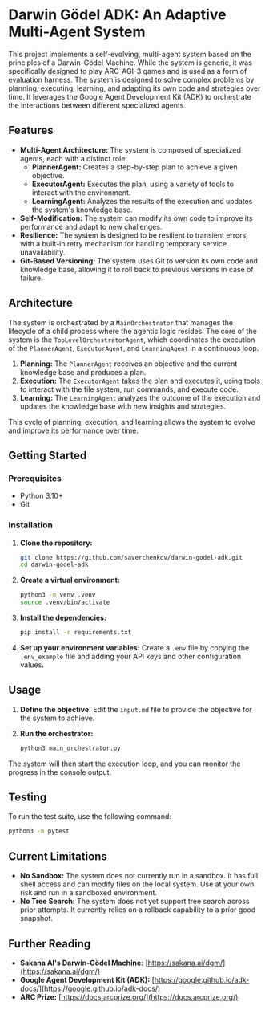 # Darwin Gödel ADK: An Adaptive Multi-Agent System

This project implements a self-evolving, multi-agent system based on the principles of a Darwin-Gödel Machine. While the system is generic, it was specifically designed to play ARC-AGI-3 games and is used as a form of evaluation harness. The system is designed to solve complex problems by planning, executing, learning, and adapting its own code and strategies over time. It leverages the Google Agent Development Kit (ADK) to orchestrate the interactions between different specialized agents.

## Features

*   **Multi-Agent Architecture:** The system is composed of specialized agents, each with a distinct role:
    *   **PlannerAgent:** Creates a step-by-step plan to achieve a given objective.
    *   **ExecutorAgent:** Executes the plan, using a variety of tools to interact with the environment.
    *   **LearningAgent:** Analyzes the results of the execution and updates the system's knowledge base.
*   **Self-Modification:** The system can modify its own code to improve its performance and adapt to new challenges.
*   **Resilience:** The system is designed to be resilient to transient errors, with a built-in retry mechanism for handling temporary service unavailability.
*   **Git-Based Versioning:** The system uses Git to version its own code and knowledge base, allowing it to roll back to previous versions in case of failure.

## Architecture

The system is orchestrated by a `MainOrchestrator` that manages the lifecycle of a child process where the agentic logic resides. The core of the system is the `TopLevelOrchestratorAgent`, which coordinates the execution of the `PlannerAgent`, `ExecutorAgent`, and `LearningAgent` in a continuous loop.

1.  **Planning:** The `PlannerAgent` receives an objective and the current knowledge base and produces a plan.
2.  **Execution:** The `ExecutorAgent` takes the plan and executes it, using tools to interact with the file system, run commands, and execute code.
3.  **Learning:** The `LearningAgent` analyzes the outcome of the execution and updates the knowledge base with new insights and strategies.

This cycle of planning, execution, and learning allows the system to evolve and improve its performance over time.

## Getting Started

### Prerequisites

*   Python 3.10+
*   Git

### Installation

1.  **Clone the repository:**
    ```bash
    git clone https://github.com/saverchenkov/darwin-godel-adk.git
    cd darwin-godel-adk
    ```

2.  **Create a virtual environment:**
    ```bash
    python3 -m venv .venv
    source .venv/bin/activate
    ```

3.  **Install the dependencies:**
    ```bash
    pip install -r requirements.txt
    ```

4.  **Set up your environment variables:**
    Create a `.env` file by copying the `.env_example` file and adding your API keys and other configuration values.

## Usage

1.  **Define the objective:**
    Edit the `input.md` file to provide the objective for the system to achieve.

2.  **Run the orchestrator:**
    ```bash
    python3 main_orchestrator.py
    ```

The system will then start the execution loop, and you can monitor the progress in the console output.

## Testing

To run the test suite, use the following command:

```bash
python3 -m pytest
```

## Current Limitations

*   **No Sandbox:** The system does not currently run in a sandbox. It has full shell access and can modify files on the local system. Use at your own risk and run in a sandboxed environment.
*   **No Tree Search:** The system does not yet support tree search across prior attempts. It currently relies on a rollback capability to a prior good snapshot.

## Further Reading

*   **Sakana AI's Darwin-Gödel Machine:** [https://sakana.ai/dgm/](https://sakana.ai/dgm/)
*   **Google Agent Development Kit (ADK):** [https://google.github.io/adk-docs/](https://google.github.io/adk-docs/)
*   **ARC Prize:** [https://docs.arcprize.org/](https://docs.arcprize.org/)